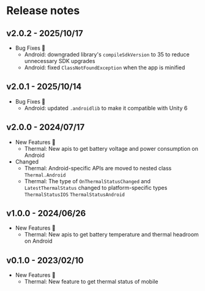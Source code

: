 # Release notes

## v2.0.2 - 2025/10/17

- Bug Fixes :bug:
  - Android: downgraded library's `compileSdkVersion` to 35 to reduce unnecessary SDK upgrades
  - Android: fixed `ClassNotFoundException` when the app is minified

## v2.0.1 - 2025/10/14

- Bug Fixes :bug:
  - Android: updated `.androidlib` to make it compatible with Unity 6

## v2.0.0 - 2024/07/17

- New Features :rocket:
    - Thermal: New apis to get battery voltage and power consumption on Android
- Changed
    - Thermal: Android-specific APIs are moved to nested class `Thermal.Android`
    - Thermal: The type of `OnThermalStatusChanged` and `LatestThermalStatus` changed to platform-specific types `ThermalStatusIOS` `ThermalStatusAndroid`

## v1.0.0 - 2024/06/26

- New Features :rocket:
    - Thermal: New apis to get battery temperature and thermal headroom on Android

## v0.1.0 - 2023/02/10

- New Features :rocket:
  - Thermal: New feature to get thermal status of mobile 
